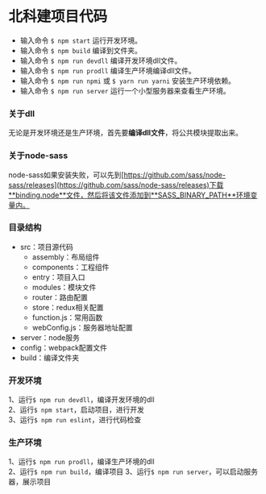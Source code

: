 # 北科建项目代码

* 输入命令 `$ npm start` 运行开发环境。
* 输入命令 `$ npm build` 编译到文件夹。
* 输入命令 `$ npm run devdll` 编译开发环境dll文件。
* 输入命令 `$ npm run prodll` 编译生产环境编译dll文件。
* 输入命令 `$ npm run npmi` 或 `$ yarn run yarni` 安装生产环境依赖。
* 输入命令 `$ npm run server` 运行一个小型服务器来查看生产环境。

### 关于dll

无论是开发环境还是生产环境，首先要**编译dll文件**，将公共模块提取出来。

### 关于node-sass

node-sass如果安装失败，可以先到[https://github.com/sass/node-sass/releases](https://github.com/sass/node-sass/releases)下载**binding.node**文件，然后将该文件添加到**SASS_BINARY_PATH**环境变量内。

### 目录结构

* src：项目源代码
  * assembly：布局组件
  * components：工程组件
  * entry：项目入口
  * modules：模块文件
  * router：路由配置
  * store：redux相关配置
  * function.js：常用函数
  * webConfig.js：服务器地址配置
* server：node服务
* config：webpack配置文件
* build：编译文件夹

### 开发环境
1、运行`$ npm run devdll`，编译开发环境的dll   
2、运行`$ npm start`，启动项目，进行开发   
3、运行`$ npm run eslint`，进行代码检查

### 生产环境
1、运行`$ npm run prodll`，编译生产环境的dll   
2、运行`$ npm run build`，编译项目
3、运行`$ npm run server`，可以启动服务器，展示项目